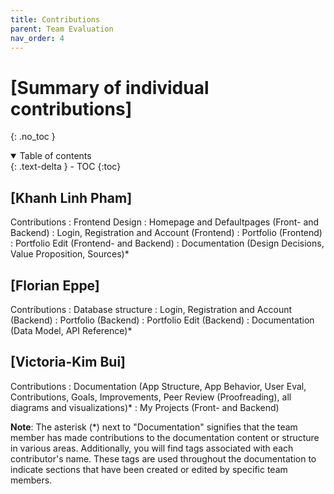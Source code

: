 ```yaml
---
title: Contributions
parent: Team Evaluation
nav_order: 4
---
```


# [Summary of individual contributions]
{: .no_toc }

<details open markdown="block">
  <summary>
    Table of contents
  </summary>
  {: .text-delta }
- TOC
{:toc}
</details>

## [Khanh Linh Pham]

Contributions
: Frontend Design
: Homepage and Defaultpages (Front- and Backend)
: Login, Registration and Account (Frontend)
: Portfolio (Frontend)
: Portfolio Edit (Frontend- and Backend)
: Documentation (Design Decisions, Value Proposition, Sources)*

## [Florian Eppe]
Contributions
: Database structure
: Login, Registration and Account (Backend)
: Portfolio (Backend)
: Portfolio Edit (Backend)
: Documentation (Data Model, API Reference)*

## [Victoria-Kim Bui]
Contributions
: Documentation (App Structure, App Behavior, User Eval, Contributions, Goals, Improvements, Peer Review (Proofreading), all diagrams and visualizations)*
: My Projects (Front- and Backend)

**Note**: The asterisk (*) next to "Documentation" signifies that the team member has made contributions to the documentation content or structure in various areas. Additionally, you will find tags associated with each contributor's name. These tags are used throughout the documentation to indicate sections that have been created or edited by specific team members.

